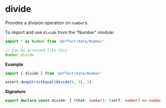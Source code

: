 # divide

Provides a division operation on `number`s.

To import and use `divide` from the "Number" module:

```ts
import * as Number from '@effect/data/Number'

// Can be accessed like this
Number.divide
```

**Example**

```ts
import { divide } from '@effect/data/Number'

assert.deepStrictEqual(divide(6, 3), 2)
```

**Signature**

```ts
export declare const divide: { (that: number): (self: number) => number; (self: number, that: number): number }
```
